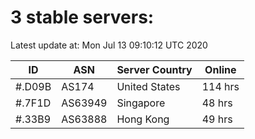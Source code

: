 # 3 stable servers:

Latest update at: Mon Jul 13 09:10:12 UTC 2020

| ID | ASN | Server Country | Online |
| -- | --- | -------------- | ------ |
| #.D09B | AS174 | United States | 114 hrs |
| #.7F1D | AS63949 | Singapore | 48 hrs |
| #.33B9 | AS63888 | Hong Kong | 49 hrs |

